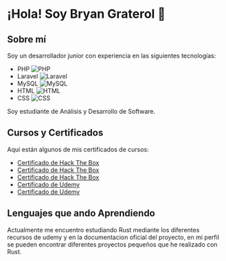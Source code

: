 # ¡Hola! Soy Bryan Graterol 👋

## Sobre mí
Soy un desarrollador junior con experiencia en las siguientes tecnologías:

- PHP ![PHP](https://img.shields.io/badge/-PHP-777BB4?style=flat&logo=php&logoColor=white)
- Laravel ![Laravel](https://img.shields.io/badge/-Laravel-FF2D20?style=flat&logo=laravel&logoColor=white)
- MySQL ![MySQL](https://img.shields.io/badge/-MySQL-4479A1?style=flat&logo=mysql&logoColor=white)
- HTML ![HTML](https://img.shields.io/badge/-HTML-E34F26?style=flat&logo=html5&logoColor=white)
- CSS ![CSS](https://img.shields.io/badge/-CSS-1572B6?style=flat&logo=css3&logoColor=white)

Soy estudiante de Análisis y Desarrollo de Software.

## Cursos y Certificados
Aquí están algunos de mis certificados de cursos:

- [Certificado de Hack The Box](https://academy.hackthebox.com/achievement/63541/35)
- [Certificado de Hack The Box](https://academy.hackthebox.com/achievement/63541/41)
- [Certificado de Hack The Box](https://academy.hackthebox.com/achievement/63541/75)
- [Certificado de Udemy](https://www.udemy.com/certificate/UC-8a8bfa76-c381-4f47-a913-5feec959a4a8/)
- [Certificado de Udemy](https://www.udemy.com/certificate/UC-1ee96a28-5b7a-44e8-a28f-0a611432d0ca/)

## Lenguajes que ando Aprendiendo
Actualmente me encuentro estudiando Rust mediante los diferentes recursos de udemy y en la documentacion oficial del proyecto,
en mi perfil se pueden encontrar diferentes proyectos pequeños que he realizado con Rust.
